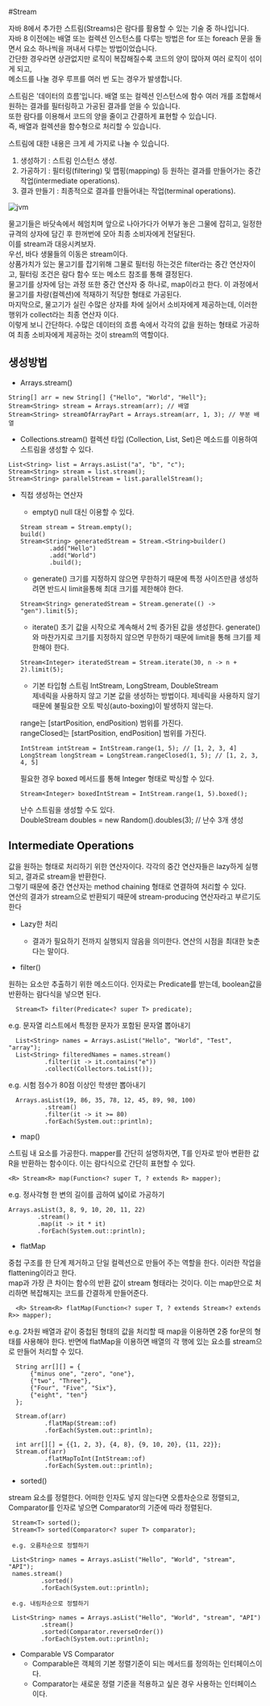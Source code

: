 #Stream

자바 8에서 추가한 스트림(Streams)은 람다를 활용할 수 있는 기술 중 하나입니다.   
자바 8 이전에는 배열 또는 컬렉션 인스턴스를 다루는 방법은 for 또는 foreach 문을 돌면서 요소 하나씩을 꺼내서 다루는 방법이었습니다.   
간단한 경우라면 상관없지만 로직이 복잡해질수록 코드의 양이 많아져 여러 로직이 섞이게 되고,   
메소드를 나눌 경우 루프를 여러 번 도는 경우가 발생합니다.  

스트림은 '데이터의 흐름’입니다. 배열 또는 컬렉션 인스턴스에 함수 여러 개를 조합해서 원하는 결과를 필터링하고 가공된 결과를 얻을 수 있습니다.   
또한 람다를 이용해서 코드의 양을 줄이고 간결하게 표현할 수 있습니다.   
즉, 배열과 컬렉션을 함수형으로 처리할 수 있습니다.

스트림에 대한 내용은 크게 세 가지로 나눌 수 있습니다.

1. 생성하기 : 스트림 인스턴스 생성.
2. 가공하기 : 필터링(filtering) 및 맵핑(mapping) 등 원하는 결과를 만들어가는 중간 작업(intermediate operations).
3. 결과 만들기 : 최종적으로 결과를 만들어내는 작업(terminal operations).

![jvm](./img/stream.png)

물고기들은 바닷속에서 헤엄치며 앞으로 나아가다가 어부가 놓은 그물에 잡히고, 일정한 규격의 상자에 담긴 후 한꺼번에 모아 최종 소비자에게 전달된다.  
이를 stream과 대응시켜보자.  
우선, 바다 생물들의 이동은 stream이다.  
상품가치가 있는 물고기를 잡기위해 그물로 필터링 하는것은 filter라는 중간 연산자이고, 필터링 조건은 람다 함수 또는 메소드 참조를 통해 결정된다.  
물고기를 상자에 담는 과정 또한 중간 연산자 중 하나로, map이라고 한다. 이 과정에서 물고기를 차량(컬렉션)에 적재하기 적당한 형태로 가공된다.  
마지막으로, 물고기가 실린 수많은 상자를 차에 실어서 소비자에게 제공하는데, 이러한 행위가 collect라는 최종 연산자 이다.   
이렇게 보니 간단하다. 수많은 데이터의 흐름 속에서 각각의 값을 원하는 형태로 가공하여 최종 소비자에게 제공하는 것이 stream의 역할이다.  

## 생성방법
- Arrays.stream()
~~~
String[] arr = new String[] {"Hello", "World", "Hell"};
Stream<String> stream = Arrays.stream(arr); // 배열
Stream<String> streamOfArrayPart = Arrays.stream(arr, 1, 3); // 부분 배열
~~~
- Collections.stream()
컬렉션 타입 (Collection, List, Set)은 메소드를 이용하여 스트림을 생성할 수 있다.
~~~
List<String> list = Arrays.asList("a", "b", "c");
Stream<String> stream = list.stream();
Stream<String> parallelStream = list.parallelStream(); 
~~~
- 직접 생성하는 연산자
  - empty()
  null 대신 이용할 수 있다.
  ~~~
  Stream stream = Stream.empty();
  build()
  Stream<String> generatedStream = Stream.<String>builder()
          .add("Hello")
          .add("World")
          .build();
  ~~~
  - generate()
  크기를 지정하지 않으면 무한하기 때문에 특정 사이즈만큼 생성하려면 반드시 limit을통해 최대 크기를 제한해야 한다.
  ~~~
  Stream<String> generatedStream = Stream.generate(() -> "gen").limit(5);
  ~~~
  - iterate()
  초기 값을 시작으로 계속해서 2씩 증가된 값을 생성한다. generate()와 마찬가지로 크기를 지정하지 않으면 무한하기 때문에 limit을 통해 크기를 제한해야 한다.
  ~~~
  Stream<Integer> iteratedStream = Stream.iterate(30, n -> n + 2).limit(5);
  ~~~
  - 기본 타입형 스트림
  IntStream, LongStream, DoubleStream  
  제네릭을 사용하지 않고 기본 값을 생성하는 방법이다.   제네릭을 사용하지 않기 때문에 불필요한 오토 박싱(auto-boxing)이 발생하지 않는다.
  
  range는 [startPosition, endPosition) 범위를 가진다.  
  rangeClosed는 [startPosition, endPosition] 범위를 가진다.
  ~~~  
  IntStream intStream = IntStream.range(1, 5); // [1, 2, 3, 4]
  LongStream longStream = LongStream.rangeClosed(1, 5); // [1, 2, 3, 4, 5]
  ~~~
  필요한 경우 boxed 메서드를 통해 Integer 형태로 박싱할 수 있다.
  ~~~
  Stream<Integer> boxedIntStream = IntStream.range(1, 5).boxed();
  ~~~
  난수 스트림을 생성할 수도 있다.  
  DoubleStream doubles = new Random().doubles(3); // 난수 3개 생성

## Intermediate Operations

값을 원하는 형태로 처리하기 위한 연산자이다. 각각의 중간 연산자들은 lazy하게 실행되고, 결과로 stream을 반환한다.   
그렇기 때문에 중간 연산자는 method chaining 형태로 연결하여 처리할 수 있다.   
연산의 결과가 stream으로 반환되기 때문에 stream-producing 연산자라고 부르기도 한다

- Lazy한 처리  
    - 결과가 필요하기 전까지 실행되지 않음을 의미한다. 연산의 시점을 최대한 늦춘다는 말이다.
 
- filter()

원하는 요소만 추출하기 위한 메소드이다. 인자로는 Predicate를 받는데, boolean값을 반환하는 람다식을 넣으면 된다.
~~~  
  Stream<T> filter(Predicate<? super T> predicate);
~~~
  e.g. 문자열 리스트에서 특정한 문자가 포함된 문자열 뽑아내기
~~~  
  List<String> names = Arrays.asList("Hello", "World", "Test", "array");
  List<String> filteredNames = names.stream()
          .filter(it -> it.contains("e"))
          .collect(Collectors.toList());
~~~  
e.g. 시험 점수가 80점 이상인 학생만 뽑아내기
~~~  
  Arrays.asList(19, 86, 35, 78, 12, 45, 89, 98, 100)
          .stream()
          .filter(it -> it >= 80)
          .forEach(System.out::println);
~~~

- map()  

스트림 내 요소를 가공한다. mapper를 간단히 설명하자면, T를 인자로 받아 변환한 값 R을 반환하는 함수이다. 이는 람다식으로 간단히 표현할 수 있다.
~~~
<R> Stream<R> map(Function<? super T, ? extends R> mapper);
~~~
e.g. 정사각형 한 변의 길이를 곱하여 넓이로 가공하기
~~~
Arrays.asList(3, 8, 9, 10, 20, 11, 22)
        .stream()
        .map(it -> it * it)
        .forEach(System.out::println);
~~~ 

- flatMap

중첩 구조를 한 단계 제거하고 단일 컬렉션으로 만들어 주는 역할을 한다. 이러한 작업을 flattening이라고 한다.  
map과 가장 큰 차이는 함수의 반환 값이 stream 형태라는 것이다. 이는 map만으로 처리하면 복잡해지는 코드를 간결하게 만들어준다.
~~~
  <R> Stream<R> flatMap(Function<? super T, ? extends Stream<? extends R>> mapper);
~~~
  e.g. 2차원 배열과 같이 중첩된 형태의 값을 처리할 때 map을 이용하면 2중 for문의 형태를 사용해야 한다. 반면에 flatMap을 이용하면 배열의 각 행에 있는 요소를 stream으로 만들어 처리할 수 있다.
~~~  
  String arr[][] = {
      {"minus one", "zero", "one"}, 
      {"two", "Three"}, 
      {"Four", "Five", "Six"}, 
      {"eight", "ten"}
  };
  
  Stream.of(arr)
          .flatMap(Stream::of)
          .forEach(System.out::println);
  
  int arr[][] = {{1, 2, 3}, {4, 8}, {9, 10, 20}, {11, 22}};
  Stream.of(arr)
          .flatMapToInt(IntStream::of)
          .forEach(System.out::println);
~~~

- sorted()

stream 요소를 정렬한다. 어떠한 인자도 넣지 않는다면 오름차순으로 정렬되고, Comparator를 인자로 넣으면 Comparator의 기준에 따라 정렬된다.
~~~
 Stream<T> sorted();
 Stream<T> sorted(Comparator<? super T> comparator);

 e.g. 오름차순으로 정렬하기
 
 List<String> names = Arrays.asList("Hello", "World", "stream", "API");
 names.stream()
         .sorted()
         .forEach(System.out::println);

 e.g. 내림차순으로 정렬하기
 
 List<String> names = Arrays.asList("Hello", "World", "stream", "API")
         .stream()
         .sorted(Comparator.reverseOrder())
         .forEach(System.out::println);
~~~

- Comparable VS Comparator
  - Comparable은 객체의 기본 정렬기준이 되는 메서드를 정의하는 인터페이스이다.
  - Comparator는 새로운 정렬 기준을 적용하고 싶은 경우 사용하는 인터페이스이다.
  